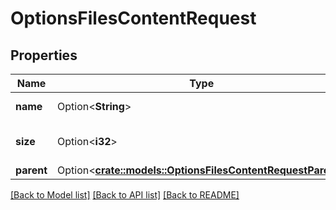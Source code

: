 # OptionsFilesContentRequest

## Properties

Name | Type | Description | Notes
------------ | ------------- | ------------- | -------------
**name** | Option<**String**> | The name for the file | [optional]
**size** | Option<**i32**> | The size of the file in bytes | [optional]
**parent** | Option<[**crate::models::OptionsFilesContentRequestParent**](options_files_content_request_parent.md)> |  | [optional]

[[Back to Model list]](../README.md#documentation-for-models) [[Back to API list]](../README.md#documentation-for-api-endpoints) [[Back to README]](../README.md)


